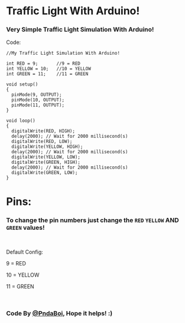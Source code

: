 # Traffic Light With Arduino!
### Very Simple Traffic Light Simulation With Arduino!

Code:

    //My Traffic Light Simulation With Arduino!

    int RED = 9;       //9 = RED
    int YELLOW = 10;   //10 = YELLOW
    int GREEN = 11;    //11 = GREEN
    
    void setup()
    {
      pinMode(9, OUTPUT);
      pinMode(10, OUTPUT);
      pinMode(11, OUTPUT);
    }

    void loop()
    {
      digitalWrite(RED, HIGH);
      delay(2000); // Wait for 2000 millisecond(s)
      digitalWrite(RED, LOW);
      digitalWrite(YELLOW, HIGH);
      delay(2000); // Wait for 2000 millisecond(s)
      digitalWrite(YELLOW, LOW);
      digitalWrite(GREEN, HIGH);
      delay(2000); // Wait for 2000 millisecond(s)
      digitalWrite(GREEN, LOW);
    }

# Pins:

### To change the pin numbers just change the `RED` `YELLOW` AND `GREEN` values!
<br>

Default Config:


9 = RED

10 = YELLOW

11 = GREEN

<br>

### Code By <a href="https://github.com/pndaboi">@PndaBoi</a>, Hope it helps! :)
